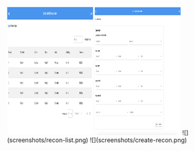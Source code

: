 <div style="disply:inline-flex">
<img src="screenshots/recon-list.png" width="200px" height="300px">
<img src="screenshots/create-recon.png" width="200px" height="300px">
![](screenshots/recon-list.png)
![](screenshots/create-recon.png)
</div>